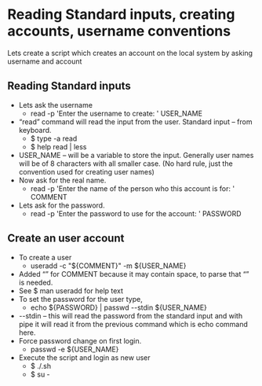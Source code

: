 # Reading Standard inputs, creating accounts, username conventions

Lets create a script which creates an account on the local system by asking username and account


## Reading Standard inputs

- Lets ask the username
  - read -p 'Enter the username to create: ' USER\_NAME
- “read” command will read the input from the user. Standard input – from keyboard.
  - $ type -a read
  - $ help read | less
- USER\_NAME – will be a variable to store the input. Generally user names will be of 8 characters with all smaller case. (No hard rule, just the convention used for creating user names)
- Now ask for the real name.
  - read -p 'Enter the name of the person who this account is for: ' COMMENT
- Lets ask for the password.
  - read -p 'Enter the password to use for the account: ' PASSWORD

## Create an user account

- To create a user
  - useradd -c "${COMMENT}" -m ${USER\_NAME}
- Added “” for COMMENT because it may contain space, to parse that “” is needed.
- See $ man useradd for help text
- To set the password for the user type,
  - echo ${PASSWORD} | passwd --stdin ${USER\_NAME}
- --stdin – this will read the password from the standard input  and with pipe it will read it from the previous command which is echo command here.
- Force password change on first login.
  - passwd -e ${USER\_NAME}
- Execute the script and login as new user
  - $ ./<filename>.sh
  - $ su - <username>
